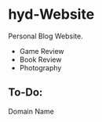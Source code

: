 # hyd-Website
Personal Blog Website.

- Game Review
- Book Review
- Photography 


## To-Do:
Domain Name


